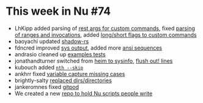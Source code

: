 # This week in Nu #74

* LhKipp added parsing of [rest args for custom commands](https://github.com/nushell/nushell/pull/2961), fixed [parsing of ranges and invocations](https://github.com/nushell/nushell/pull/2945), added [long/short flags to custom commands](https://github.com/nushell/nushell/pull/2944)
* baoyachi updated [shadow-rs](https://github.com/nushell/nushell/pull/2960)
* fdncred improved [sys output](https://github.com/nushell/nushell/pull/2959), added more [ansi sequences](https://github.com/nushell/nushell/pull/2955)
* andrasio cleaned up [examples tests](https://github.com/nushell/nushell/pull/2957)
* jonathandturner switched from [heim to sysinfo](https://github.com/nushell/nushell/pull/2954), [flush out! lines](https://github.com/nushell/nushell/pull/2952)
* kubouch added [`nth --skip`](https://github.com/nushell/nushell/pull/2953)
* ankhrr fixed [variable capture missing cases](https://github.com/nushell/nushell/pull/2951)
* brightly-salty [replaced dirs/directories](https://github.com/nushell/nushell/pull/2949)
* jankeromnes fixed [gitpod](https://github.com/nushell/nushell/pull/2948)
* We created a new [repo to hold Nu scripts people write](https://github.com/nushell/nu_scripts)
